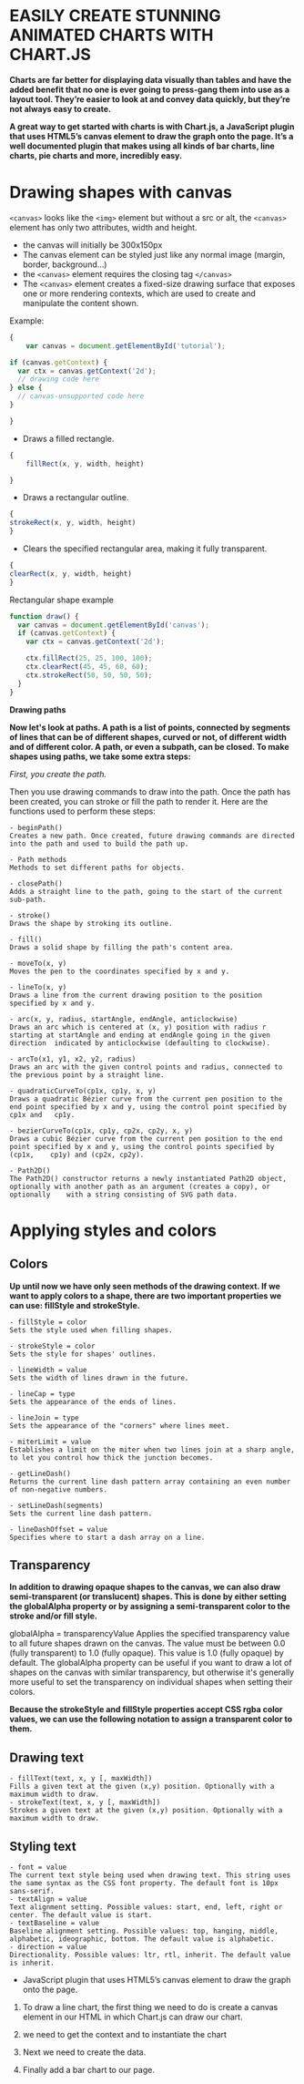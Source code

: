 # EASILY CREATE STUNNING ANIMATED CHARTS WITH CHART.JS

**Charts are far better for displaying data visually than tables and have the added benefit that no one is ever going to press-gang them into use as a layout tool. They’re easier to look at and convey data quickly, but they’re not always easy to create.**

**A great way to get started with charts is with Chart.js, a JavaScript plugin that uses HTML5’s canvas element to draw the graph onto the page. It’s a well documented plugin that makes using all kinds of bar charts, line charts, pie charts and more, incredibly easy.**


# Drawing shapes with canvas

`<canvas>`  looks like the `<img>` element but without a src or alt, the `<canvas>` element has only two attributes, width and height.
- the canvas will initially be 300x150px
- The canvas element can be styled just like any normal image (margin, border, background…)
- the `<canvas>` element requires the closing tag `</canvas>`
- The `<canvas>` element creates a fixed-size drawing surface that exposes one or more rendering contexts, which are used to create and manipulate the content shown.

Example:

```JavaScript
{
    var canvas = document.getElementById('tutorial');

if (canvas.getContext) {
  var ctx = canvas.getContext('2d');
  // drawing code here
} else {
  // canvas-unsupported code here
}

}
```
- Draws a filled rectangle.
```JavaScript
{
    fillRect(x, y, width, height)

}
```
- Draws a rectangular outline.
```JavaScript
{
strokeRect(x, y, width, height)
}
```
- Clears the specified rectangular area, making it fully transparent.
```JavaScript
{
clearRect(x, y, width, height)
}
```
Rectangular shape example
```JavaScript
function draw() {
  var canvas = document.getElementById('canvas');
  if (canvas.getContext) {
    var ctx = canvas.getContext('2d');

    ctx.fillRect(25, 25, 100, 100);
    ctx.clearRect(45, 45, 60, 60);
    ctx.strokeRect(50, 50, 50, 50);
  }
}
```
**Drawing paths**

**Now let's look at paths. A path is a list of points, connected by segments of lines that can be of different shapes, curved or not, of different width and of different color. A path, or even a subpath, can be closed. To make shapes using paths, we take some extra steps:**

  *First, you create the path.*

Then you use drawing commands to draw into the path.
Once the path has been created, you can stroke or fill the path to render it.
Here are the functions used to perform these steps:

    - beginPath()
    Creates a new path. Once created, future drawing commands are directed into the path and used to build the path up.  

    - Path methods
    Methods to set different paths for objects.

    - closePath()
    Adds a straight line to the path, going to the start of the current sub-path.

    - stroke()
    Draws the shape by stroking its outline.

    - fill()
    Draws a solid shape by filling the path's content area.

    - moveTo(x, y)
    Moves the pen to the coordinates specified by x and y.

    - lineTo(x, y)
    Draws a line from the current drawing position to the position specified by x and y.

    - arc(x, y, radius, startAngle, endAngle, anticlockwise)
    Draws an arc which is centered at (x, y) position with radius r starting at startAngle and ending at endAngle going in the given direction  indicated by anticlockwise (defaulting to clockwise).

    - arcTo(x1, y1, x2, y2, radius)
    Draws an arc with the given control points and radius, connected to the previous point by a straight line.

    - quadraticCurveTo(cp1x, cp1y, x, y)
    Draws a quadratic Bézier curve from the current pen position to the end point specified by x and y, using the control point specified by cp1x and   cp1y.

    - bezierCurveTo(cp1x, cp1y, cp2x, cp2y, x, y)
    Draws a cubic Bézier curve from the current pen position to the end point specified by x and y, using the control points specified by (cp1x,    cp1y) and (cp2x, cp2y).
    
    - Path2D()
    The Path2D() constructor returns a newly instantiated Path2D object, optionally with another path as an argument (creates a copy), or optionally    with a string consisting of SVG path data.

# Applying styles and colors

## Colors

**Up until now we have only seen methods of the drawing context. If we want to apply colors to a shape, there are two important properties we can use: fillStyle and strokeStyle.**

    - fillStyle = color
    Sets the style used when filling shapes.

    - strokeStyle = color
    Sets the style for shapes' outlines.

    - lineWidth = value
    Sets the width of lines drawn in the future.

    - lineCap = type
    Sets the appearance of the ends of lines.

    - lineJoin = type
    Sets the appearance of the "corners" where lines meet.

    - miterLimit = value
    Establishes a limit on the miter when two lines join at a sharp angle, to let you control how thick the junction becomes.

    - getLineDash()
    Returns the current line dash pattern array containing an even number of non-negative numbers.

    - setLineDash(segments)
    Sets the current line dash pattern.

    - lineDashOffset = value
    Specifies where to start a dash array on a line.

## Transparency

**In addition to drawing opaque shapes to the canvas, we can also draw semi-transparent (or translucent) shapes. This is done by either setting the globalAlpha property or by assigning a semi-transparent color to the stroke and/or fill style.**

globalAlpha = transparencyValue
Applies the specified transparency value to all future shapes drawn on the canvas. The value must be between 0.0 (fully transparent) to 1.0 (fully opaque). This value is 1.0 (fully opaque) by default.
The globalAlpha property can be useful if you want to draw a lot of shapes on the canvas with similar transparency, but otherwise it's generally more useful to set the transparency on individual shapes when setting their colors.

**Because the strokeStyle and fillStyle properties accept CSS rgba color values, we can use the following notation to assign a transparent color to them.**

## Drawing text
    - fillText(text, x, y [, maxWidth])
    Fills a given text at the given (x,y) position. Optionally with a maximum width to draw.
    - strokeText(text, x, y [, maxWidth])
    Strokes a given text at the given (x,y) position. Optionally with a maximum width to draw.

## Styling text
    - font = value
    The current text style being used when drawing text. This string uses the same syntax as the CSS font property. The default font is 10px    sans-serif.
    - textAlign = value
    Text alignment setting. Possible values: start, end, left, right or center. The default value is start.
    - textBaseline = value
    Baseline alignment setting. Possible values: top, hanging, middle, alphabetic, ideographic, bottom. The default value is alphabetic.
    - direction = value
    Directionality. Possible values: ltr, rtl, inherit. The default value is inherit.

-  JavaScript plugin that uses HTML5’s canvas element to draw the graph onto the page.
1. To draw a line chart, the first thing we need to do is create a canvas element in our HTML in which Chart.js can draw our chart. 

2. we need to get the context and to instantiate the chart
 
3. Next we need to create the data.

4. Finally add  a bar chart to our page. 